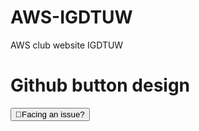# AWS-IGDTUW
 AWS club website IGDTUW
<!DOCTYPE html>
<html lang="en">
<head>
	<meta charset="UTF-8">
	<meta name="viewport" content="width=device-width, initial-scale=1.0">
	<title>Github Button Design</title>
</head>
<body>
	<h1>Github button design</h1>
	<button>🤔Facing an issue?</button>
	<div.btn{
		position: absolute;
		bottom: 5px;
		right: 0px;
	}>

	  
</body>
</html>
